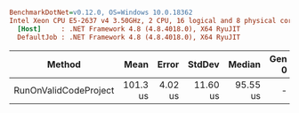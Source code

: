 ``` ini

BenchmarkDotNet=v0.12.0, OS=Windows 10.0.18362
Intel Xeon CPU E5-2637 v4 3.50GHz, 2 CPU, 16 logical and 8 physical cores
  [Host]     : .NET Framework 4.8 (4.8.4018.0), X64 RyuJIT
  DefaultJob : .NET Framework 4.8 (4.8.4018.0), X64 RyuJIT


```
|                Method |     Mean |   Error |   StdDev |   Median | Gen 0 | Gen 1 | Gen 2 | Allocated |
|---------------------- |---------:|--------:|---------:|---------:|------:|------:|------:|----------:|
| RunOnValidCodeProject | 101.3 us | 4.02 us | 11.60 us | 95.55 us |     - |     - |     - |         - |

